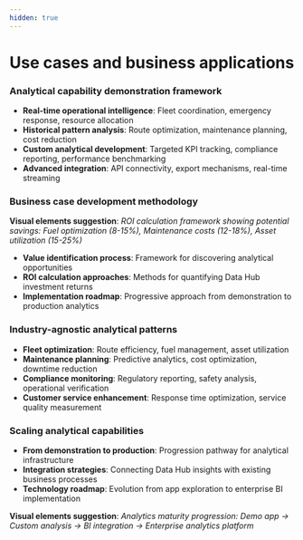 ```yaml
---
hidden: true
---
```


# Use cases and business applications

### Analytical capability demonstration framework

* **Real-time operational intelligence**: Fleet coordination, emergency response, resource allocation
* **Historical pattern analysis**: Route optimization, maintenance planning, cost reduction
* **Custom analytical development**: Targeted KPI tracking, compliance reporting, performance benchmarking
* **Advanced integration**: API connectivity, export mechanisms, real-time streaming

### Business case development methodology

**Visual elements suggestion**: _ROI calculation framework showing potential savings: Fuel optimization (8-15%), Maintenance costs (12-18%), Asset utilization (15-25%)_

* **Value identification process**: Framework for discovering analytical opportunities
* **ROI calculation approaches**: Methods for quantifying Data Hub investment returns
* **Implementation roadmap**: Progressive approach from demonstration to production analytics

### Industry-agnostic analytical patterns

* **Fleet optimization**: Route efficiency, fuel management, asset utilization
* **Maintenance planning**: Predictive analytics, cost optimization, downtime reduction
* **Compliance monitoring**: Regulatory reporting, safety analysis, operational verification
* **Customer service enhancement**: Response time optimization, service quality measurement

### Scaling analytical capabilities

* **From demonstration to production**: Progression pathway for analytical infrastructure
* **Integration strategies**: Connecting Data Hub insights with existing business processes
* **Technology roadmap**: Evolution from app exploration to enterprise BI implementation

**Visual elements suggestion**: _Analytics maturity progression: Demo app → Custom analysis → BI integration → Enterprise analytics platform_
